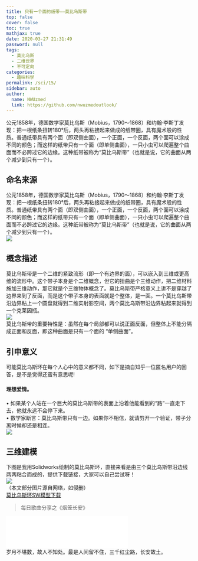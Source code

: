 ```yaml
---
title: 只有一个面的纸带——莫比乌斯带
top: false
cover: false
toc: true
mathjax: true
date: 2020-03-27 21:31:49
password: null
tags: 
  - 莫比乌斯
  - 二维世界
  - 不可定向
categories: 
  - 趣味科学
permalink: /sci/15/
sidebar: auto
author: 
  name: NWUzmed
  link: https://github.com/nwuzmedoutlook/
---
```

公元1858年，德国数学家莫比乌斯（Mobius，1790～1868）和约翰·李斯丁发现：把一根纸条扭转180°后，两头再粘接起来做成的纸带圈，具有魔术般的性质。普通纸带具有两个面（即双侧曲面），一个正面，一个反面，两个面可以涂成不同的颜色；而这样的纸带只有一个面（即单侧曲面），一只小虫可以爬遍整个曲面而不必跨过它的边缘。这种纸带被称为“莫比乌斯带”（也就是说，它的曲面从两个减少到只有一个）。

<!-- more -->

<!-- > 关注公众号【钚止科技】，共享每日黑科技！
![](https://i.loli.net/2020/04/29/DNG8avwcgWlVTt6.png) -->
## 命名来源
公元1858年，德国数学家莫比乌斯（Mobius，1790～1868）和约翰·李斯丁发现：把一根纸条扭转180°后，两头再粘接起来做成的纸带圈，具有魔术般的性质。普通纸带具有两个面（即双侧曲面），一个正面，一个反面，两个面可以涂成不同的颜色；而这样的纸带只有一个面（即单侧曲面），一只小虫可以爬遍整个曲面而不必跨过它的边缘。这种纸带被称为“莫比乌斯带”（也就是说，它的曲面从两个减少到只有一个）。<br>
![](https://i.loli.net/2020/04/27/o8h2cKwvLDlMdgS.jpg)
## 概念描述
莫比乌斯带是一个二维的紧致流形（即一个有边界的面），可以嵌入到三维或更高维的流形中。这个带子本身是个二维概念，但它的扭曲是个三维动作，把二维材料施加三维动作，那它就是个三维物体概念了。莫比乌斯带严格意义上讲不是穿越了边界来到了反面，而是这个带子本身的表面就是个整体，是一面。一个莫比乌斯带沿边界粘上一个圆盘就得到二维实射影空间，两个莫比乌斯带沿边界粘起来就得到一个克莱因瓶。<br>
![](https://i.loli.net/2020/04/27/ZMfJN4FnYke59L8.gif)<br>
莫比乌斯带的重要特性是：虽然在每个局部都可以说正面反面，但整体上不能分隔成正面和反面，即这种曲面是只有一个面的 “单侧曲面”。
## 引申意义
可能莫比乌斯环在每个人心中的意义都不同，如下是摘自知乎一位匿名用户的回答，是不是觉得还蛮有意思呢!
#### 理想爱情。
• 如果某个人站在一个巨大的莫比乌斯带的表面上沿着他能看到的“路”一直走下去，他就永远不会停下来。<br>
• 数学家断言：莫比乌斯带只有一边。如果你不相信，就请剪开一个验证，带子分离时候却还是相连。<br>
![](https://i.loli.net/2020/04/27/wpyJs3RNUIkTbLG.jpg)
## 三维建模
下图是我用Solidworks绘制的莫比乌斯环，直接来看是由三个莫比乌斯带沿边线两两粘合而成的，提供下载链接，大家可以自己尝试呀！<br>
![](https://i.loli.net/2020/04/27/p4kxXjzE3RbusHD.png)<br>
（本文部分图片源自网络，如侵删）<br>
[莫比乌斯环SW模型下载](https://lanzous.com/ic0cxvi)
> 每日歌曲分享之《烟笼长安》<br>
<iframe frameborder="no" border="0" marginwidth="0" marginheight="0" width=330 height=86 src="//music.163.com/outchain/player?type=2&id=34880571&auto=1&height=66"></iframe><br>
岁月不堪数，故人不知处。最是人间留不住，三千红尘路，长安故土。

